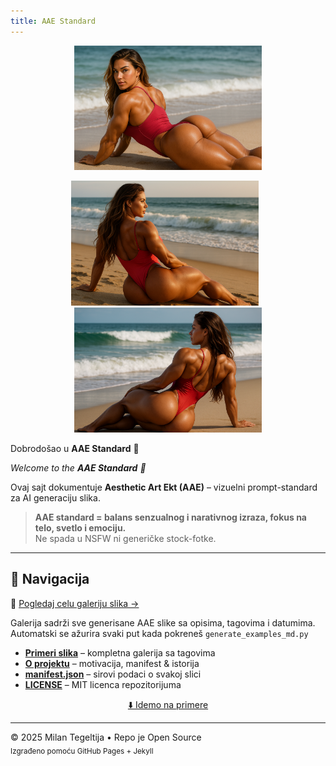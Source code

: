 ```yaml
---
title: AAE Standard
---
```

<p align="center">
  <img src="images/logo.png" alt="AAE Logo" style="width: 300px;"/>
</p>

<p align="center">
  <img src="images/slika1.png" alt="Slika 1" style="width: 300px; margin-right: 10px;"/>
  <img src="images/slika2.png" alt="Slika 2" style="width: 300px;"/>
</p>

Dobrodošao u **AAE Standard** 🌟  
<span id="top"></span>

*Welcome to the **AAE Standard** 🌟*

Ovaj sajt dokumentuje **Aesthetic Art Ekt (AAE)** – vizuelni prompt-standard za AI generaciju slika.

> **AAE standard = balans senzualnog i narativnog izraza, fokus na telo, svetlo i emociju.**  
> Ne spada u NSFW ni generičke stock-fotke.

---

## 📂 Navigacija

📸 [Pogledaj celu galeriju slika →](examples.md)

Galerija sadrži sve generisane AAE slike sa opisima, tagovima i datumima.  
Automatski se ažurira svaki put kada pokreneš `generate_examples_md.py` 

- **[Primeri slika](examples.md)** – kompletna galerija sa tagovima  
- **[O projektu](about.md)** – motivacija, manifest & istorija  
- **[manifest.json](manifest.json)** – sirovi podaci o svakoj slici  
- **[LICENSE](LICENSE)** – MIT licenca repozitorijuma  

<p align="center">
  <a href="examples.md">⬇️ Idemo na primere</a>
</p>

---

© 2025 Milan Tegeltija • Repo je Open Source  
<sub>Izgrađeno pomoću GitHub Pages + Jekyll</sub>
